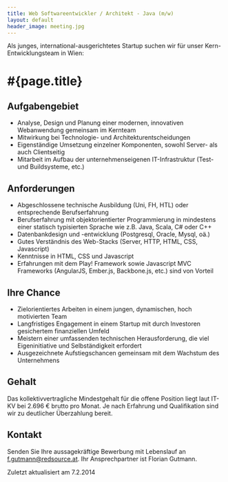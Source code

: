 ```yaml
---
title: Web Softwareentwickler / Architekt - Java (m/w)
layout: default
header_image: meeting.jpg
---
```


Als junges, international-ausgerichtetes Startup suchen wir für unser Kern-Entwicklungsteam in Wien:

#{page.title}
=============

Aufgabengebiet
--------------

* Analyse, Design und Planung einer modernen, innovativen Webanwendung gemeinsam im Kernteam
* Mitwirkung bei Technologie- und Architekturentscheidungen
* Eigenständige Umsetzung einzelner Komponenten, sowohl Server- als auch Clientseitig
* Mitarbeit im Aufbau der unternehmenseigenen IT-Infrastruktur (Test- und Buildsysteme, etc.)

Anforderungen
-------------

* Abgeschlossene technische Ausbildung (Uni, FH, HTL) oder entsprechende Berufserfahrung
* Berufserfahrung mit objektorientierter Programmierung in mindestens einer statisch typisierten Sprache wie z.B. Java, Scala, C# oder C++
* Datenbankdesign und -entwicklung (Postgresql, Oracle, Mysql, oä.)
* Gutes Verständnis des Web-Stacks (Server, HTTP, HTML, CSS, Javascript)
* Kenntnisse in HTML, CSS und Javascript
* Erfahrungen mit dem Play! Framework sowie Javascript MVC Frameworks (AngularJS, Ember.js, Backbone.js, etc.) sind von Vorteil

Ihre Chance
-----------

* Zielorientiertes Arbeiten in einem jungen, dynamischen, hoch motivierten Team
* Langfristiges Engagement in einem Startup mit durch Investoren gesichertem finanziellen Umfeld
* Meistern einer umfassenden technischen Herausforderung, die viel Eigeninitiative und Selbständigkeit erfordert
* Ausgezeichnete Aufstiegschancen gemeinsam mit dem Wachstum des Unternehmens

Gehalt
------

Das kollektivvertragliche Mindestgehalt für die offene Position liegt laut IT-KV bei 2.696 € brutto pro Monat. Je nach Erfahrung und Qualifikation sind wir zu deutlicher Überzahlung bereit.

Kontakt
-------

Senden Sie Ihre aussagekräftige Bewerbung mit Lebenslauf an [f.gutmann@redsource.at](mailto:f.gutmann@redsource.at). Ihr Ansprechpartner ist Florian Gutmann.

<p class="last-updated">Zuletzt aktualisiert am 7.2.2014</p>
